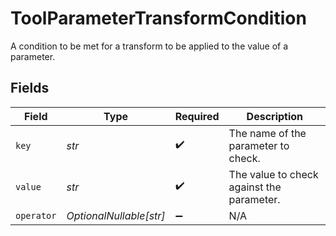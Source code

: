 # ToolParameterTransformCondition

A condition to be met for a transform to be applied to the value of a parameter.


## Fields

| Field                                     | Type                                      | Required                                  | Description                               |
| ----------------------------------------- | ----------------------------------------- | ----------------------------------------- | ----------------------------------------- |
| `key`                                     | *str*                                     | :heavy_check_mark:                        | The name of the parameter to check.       |
| `value`                                   | *str*                                     | :heavy_check_mark:                        | The value to check against the parameter. |
| `operator`                                | *OptionalNullable[str]*                   | :heavy_minus_sign:                        | N/A                                       |